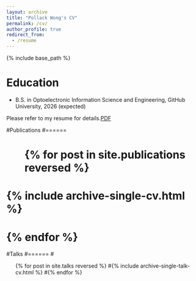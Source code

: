 ```yaml
---
layout: archive
title: "Pollack Wong's CV"
permalink: /cv/
author_profile: true
redirect_from:
  - /resume
---
```


{% include base_path %}

Education
======
* B.S. in Optoelectronic Information Science and Engineering, GitHub University, 2026 (expected)

Please refer to my resume for details.[PDF](./files/PollackWong's%20CV.pdf)
  
#Publications
#======
#  <ul>{% for post in site.publications reversed %}
# {% include archive-single-cv.html %}
# {% endfor %}</ul>
  
#Talks
#======
#<ul>{% for post in site.talks reversed %}
#{% include archive-single-talk-cv.html  %}
#{% endfor %}</ul>
  

  

